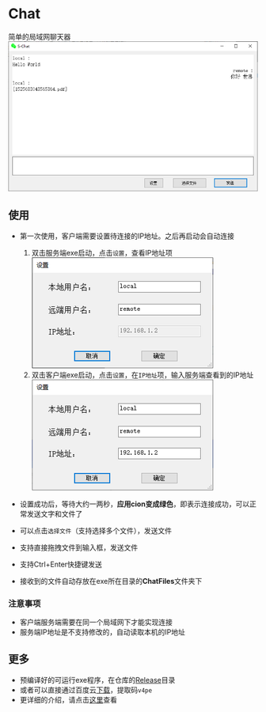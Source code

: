 # Chat
简单的局域网聊天器
![main](Doc/main.png)
## 使用
* 第一次使用，客户端需要设置待连接的IP地址。之后再启动会自动连接
    1. 双击服务端exe启动，点击`设置`，查看IP地址项<br/>
    ![schat_setting](Doc/schat_setting.png)
    2. 双击客户端exe启动，点击`设置`，在`IP地址`项，输入服务端查看到的IP地址<br/> 
    ![cchat_setting](Doc/cchat_setting.png)
    
* 设置成功后，等待大约一两秒，**应用cion变成绿色**，即表示连接成功，可以正常发送文字和文件了
* 可以点击`选择文件`（支持选择多个文件），发送文件
* 支持直接拖拽文件到输入框，发送文件
* 支持Ctrl+Enter快捷键发送
* 接收到的文件自动存放在exe所在目录的**ChatFiles**文件夹下
### 注意事项
* 客户端服务端需要在同一个局域网下才能实现连接
* 服务端IP地址是不支持修改的，自动读取本机的IP地址
## 更多
* 预编译好的可运行exe程序，在仓库的[Release](https://github.com/iwiniwin/Chat/tree/master/Release)目录
* 或者可以直接通过百度云[下载](https://pan.baidu.com/s/1PEf7sEX2ZU_w1LhJEZsaEg#list/path=%2F)，提取码`v4pe`
* 更详细的介绍，请点击[这里](https://www.cnblogs.com/iwiniwin/p/12501969.html)查看
